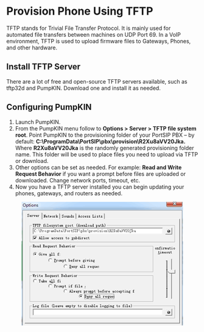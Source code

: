 # Provision Phone Using TFTP

TFTP stands for Trivial File Transfer Protocol. It is mainly used for automated file transfers between machines on UDP Port 69. In a VoIP environment, TFTP is used to upload firmware files to Gateways, Phones, and other hardware.

## Install TFTP Server&#x20;

There are a lot of free and open-source TFTP servers available, such as tftp32d and PumpKIN. Download one and install it as needed.

## Configuring PumpKIN&#x20;

1. Launch PumpKIN.
2. From the PumpKIN menu follow to **Options > Server > TFTP file system root**. Point PumpKIN to the provisioning folder of your PortSIP PBX – by default:   **C:\ProgramData\PortSIP\pbx\provision\R2Xu8aVV20Jka.** Where **R2Xu8aVV20Jka** is the randomly generated provisioning folder name. This folder will be used to place files you need to upload via TFTP or download.
3. Other options can be set as needed. For example: **Read and Write Request Behavior** if you want a prompt before files are uploaded or downloaded. Change network ports, timeout, etc.
4. Now you have a TFTP server installed you can begin updating your phones, gateways, and routers as needed.

<figure><img src="../../../.gitbook/assets/portsip_tftp_phone.png" alt=""><figcaption></figcaption></figure>

